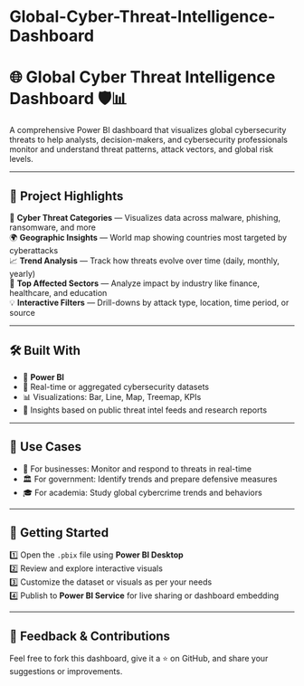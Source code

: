 # Global-Cyber-Threat-Intelligence-Dashboard

# 🌐 Global Cyber Threat Intelligence Dashboard 🛡️📊

A comprehensive Power BI dashboard that visualizes global cybersecurity threats to help analysts, decision-makers, and cybersecurity professionals monitor and understand threat patterns, attack vectors, and global risk levels.

---

## 📌 Project Highlights

🔐 **Cyber Threat Categories** — Visualizes data across malware, phishing, ransomware, and more  
🌍 **Geographic Insights** — World map showing countries most targeted by cyberattacks  
📈 **Trend Analysis** — Track how threats evolve over time (daily, monthly, yearly)  
🚨 **Top Affected Sectors** — Analyze impact by industry like finance, healthcare, and education  
💡 **Interactive Filters** — Drill-downs by attack type, location, time period, or source

---

## 🛠️ Built With

- 🎨 **Power BI**  
- 📁 Real-time or aggregated cybersecurity datasets  
- 📊 Visualizations: Bar, Line, Map, Treemap, KPIs  
- 🧠 Insights based on public threat intel feeds and research reports

---

## 🧪 Use Cases

- 🏢 For businesses: Monitor and respond to threats in real-time  
- 🏛️ For government: Identify trends and prepare defensive measures  
- 🎓 For academia: Study global cybercrime trends and behaviors

---

## 🚀 Getting Started

1️⃣ Open the `.pbix` file using **Power BI Desktop**  
2️⃣ Review and explore interactive visuals  
3️⃣ Customize the dataset or visuals as per your needs  
4️⃣ Publish to **Power BI Service** for live sharing or dashboard embedding

---

## 💬 Feedback & Contributions

Feel free to fork this dashboard, give it a ⭐ on GitHub, and share your suggestions or improvements.


